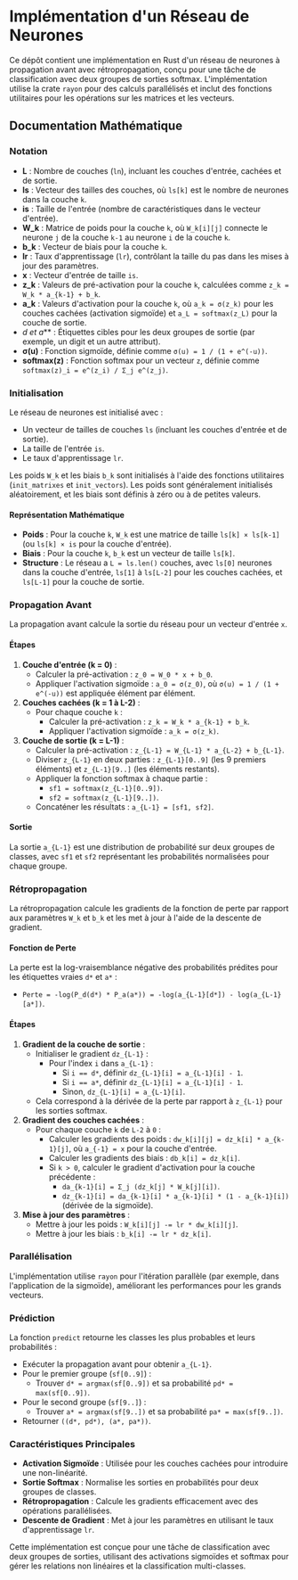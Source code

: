 # Implémentation d'un Réseau de Neurones

Ce dépôt contient une implémentation en Rust d'un réseau de neurones à propagation avant avec rétropropagation, conçu pour une tâche de classification avec deux groupes de sorties softmax. L'implémentation utilise la crate `rayon` pour des calculs parallélisés et inclut des fonctions utilitaires pour les opérations sur les matrices et les vecteurs.

## Documentation Mathématique

### Notation
- **L** : Nombre de couches (`ln`), incluant les couches d'entrée, cachées et de sortie.
- **ls** : Vecteur des tailles des couches, où `ls[k]` est le nombre de neurones dans la couche `k`.
- **is** : Taille de l'entrée (nombre de caractéristiques dans le vecteur d'entrée).
- **W_k** : Matrice de poids pour la couche `k`, où `W_k[i][j]` connecte le neurone `j` de la couche `k-1` au neurone `i` de la couche `k`.
- **b_k** : Vecteur de biais pour la couche `k`.
- **lr** : Taux d'apprentissage (`lr`), contrôlant la taille du pas dans les mises à jour des paramètres.
- **x** : Vecteur d'entrée de taille `is`.
- **z_k** : Valeurs de pré-activation pour la couche `k`, calculées comme `z_k = W_k * a_{k-1} + b_k`.
- **a_k** : Valeurs d'activation pour la couche `k`, où `a_k = σ(z_k)` pour les couches cachées (activation sigmoïde) et `a_L = softmax(z_L)` pour la couche de sortie.
- **d* et a*** : Étiquettes cibles pour les deux groupes de sortie (par exemple, un digit et un autre attribut).
- **σ(u)** : Fonction sigmoïde, définie comme `σ(u) = 1 / (1 + e^(-u))`.
- **softmax(z)** : Fonction softmax pour un vecteur `z`, définie comme `softmax(z)_i = e^(z_i) / Σ_j e^(z_j)`.

### Initialisation
Le réseau de neurones est initialisé avec :
- Un vecteur de tailles de couches `ls` (incluant les couches d'entrée et de sortie).
- La taille de l'entrée `is`.
- Le taux d'apprentissage `lr`.

Les poids `W_k` et les biais `b_k` sont initialisés à l'aide des fonctions utilitaires (`init_matrixes` et `init_vectors`). Les poids sont généralement initialisés aléatoirement, et les biais sont définis à zéro ou à de petites valeurs.

#### Représentation Mathématique
- **Poids** : Pour la couche `k`, `W_k` est une matrice de taille `ls[k] × ls[k-1]` (ou `ls[k] × is` pour la couche d'entrée).
- **Biais** : Pour la couche `k`, `b_k` est un vecteur de taille `ls[k]`.
- **Structure** : Le réseau a `L = ls.len()` couches, avec `ls[0]` neurones dans la couche d'entrée, `ls[1]` à `ls[L-2]` pour les couches cachées, et `ls[L-1]` pour la couche de sortie.

### Propagation Avant
La propagation avant calcule la sortie du réseau pour un vecteur d'entrée `x`.

#### Étapes
1. **Couche d'entrée (k = 0)** :
   - Calculer la pré-activation : `z_0 = W_0 * x + b_0`.
   - Appliquer l'activation sigmoïde : `a_0 = σ(z_0)`, où `σ(u) = 1 / (1 + e^(-u))` est appliquée élément par élément.
2. **Couches cachées (k = 1 à L-2)** :
   - Pour chaque couche `k` :
     - Calculer la pré-activation : `z_k = W_k * a_{k-1} + b_k`.
     - Appliquer l'activation sigmoïde : `a_k = σ(z_k)`.
3. **Couche de sortie (k = L-1)** :
   - Calculer la pré-activation : `z_{L-1} = W_{L-1} * a_{L-2} + b_{L-1}`.
   - Diviser `z_{L-1}` en deux parties : `z_{L-1}[0..9]` (les 9 premiers éléments) et `z_{L-1}[9..]` (les éléments restants).
   - Appliquer la fonction softmax à chaque partie :
     - `sf1 = softmax(z_{L-1}[0..9])`.
     - `sf2 = softmax(z_{L-1}[9..])`.
   - Concaténer les résultats : `a_{L-1} = [sf1, sf2]`.

#### Sortie
La sortie `a_{L-1}` est une distribution de probabilité sur deux groupes de classes, avec `sf1` et `sf2` représentant les probabilités normalisées pour chaque groupe.

### Rétropropagation
La rétropropagation calcule les gradients de la fonction de perte par rapport aux paramètres `W_k` et `b_k` et les met à jour à l'aide de la descente de gradient.

#### Fonction de Perte
La perte est la log-vraisemblance négative des probabilités prédites pour les étiquettes vraies `d*` et `a*` :
- `Perte = -log(P_d(d*) * P_a(a*)) = -log(a_{L-1}[d*]) - log(a_{L-1}[a*])`.

#### Étapes
1. **Gradient de la couche de sortie** :
   - Initialiser le gradient `dz_{L-1}` :
     - Pour l'index `i` dans `a_{L-1}` :
       - Si `i == d*`, définir `dz_{L-1}[i] = a_{L-1}[i] - 1`.
       - Si `i == a*`, définir `dz_{L-1}[i] = a_{L-1}[i] - 1`.
       - Sinon, `dz_{L-1}[i] = a_{L-1}[i]`.
   - Cela correspond à la dérivée de la perte par rapport à `z_{L-1}` pour les sorties softmax.
2. **Gradient des couches cachées** :
   - Pour chaque couche `k` de `L-2` à `0` :
     - Calculer les gradients des poids : `dw_k[i][j] = dz_k[i] * a_{k-1}[j]`, où `a_{-1} = x` pour la couche d'entrée.
     - Calculer les gradients des biais : `db_k[i] = dz_k[i]`.
     - Si `k > 0`, calculer le gradient d'activation pour la couche précédente :
       - `da_{k-1}[i] = Σ_j (dz_k[j] * W_k[j][i])`.
       - `dz_{k-1}[i] = da_{k-1}[i] * a_{k-1}[i] * (1 - a_{k-1}[i])` (dérivée de la sigmoïde).
3. **Mise à jour des paramètres** :
   - Mettre à jour les poids : `W_k[i][j] -= lr * dw_k[i][j]`.
   - Mettre à jour les biais : `b_k[i] -= lr * dz_k[i]`.

### Parallélisation
L'implémentation utilise `rayon` pour l'itération parallèle (par exemple, dans l'application de la sigmoïde), améliorant les performances pour les grands vecteurs.

### Prédiction
La fonction `predict` retourne les classes les plus probables et leurs probabilités :
- Exécuter la propagation avant pour obtenir `a_{L-1}`.
- Pour le premier groupe (`sf[0..9]`) :
  - Trouver `d* = argmax(sf[0..9])` et sa probabilité `pd* = max(sf[0..9])`.
- Pour le second groupe (`sf[9..]`) :
  - Trouver `a* = argmax(sf[9..])` et sa probabilité `pa* = max(sf[9..])`.
- Retourner `((d*, pd*), (a*, pa*))`.

### Caractéristiques Principales
- **Activation Sigmoïde** : Utilisée pour les couches cachées pour introduire une non-linéarité.
- **Sortie Softmax** : Normalise les sorties en probabilités pour deux groupes de classes.
- **Rétropropagation** : Calcule les gradients efficacement avec des opérations parallélisées.
- **Descente de Gradient** : Met à jour les paramètres en utilisant le taux d'apprentissage `lr`.

Cette implémentation est conçue pour une tâche de classification avec deux groupes de sorties, utilisant des activations sigmoïdes et softmax pour gérer les relations non linéaires et la classification multi-classes.
